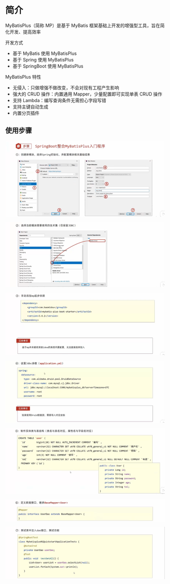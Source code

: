 # 简介

MyBatisPlus（简称 MP）是基于 MyBatis 框架基础上开发的增强型工具，旨在简化开发、提高效率

开发方式
- 基于 MyBatis 使用 MyBatisPlus 
- 基于 Spring 使用 MyBatisPlus
- 基于 SpringBoot 使用 MyBatisPlus

MyBatisPlus 特性
- 无侵入：只做增强不做改变，不会对现有工程产生影响
- 强大的 CRUD 操作：内置通用 Mapper，少量配置即可实现单表 CRUD 操作
- 支持 Lambda：编写查询条件无需担心字段写错
- 支持主键自动生成
- 内置分页插件

## 使用步骤

![mb1](figure/mb1.png)

![mb2](figure/mb2.png)

![mb3](figure/mb3.png)

![mb4](figure/mb4.png)

![mb5](figure/mb5.png)

![mb6](figure/mb6.png)

![mb7](figure/mb7.png)





